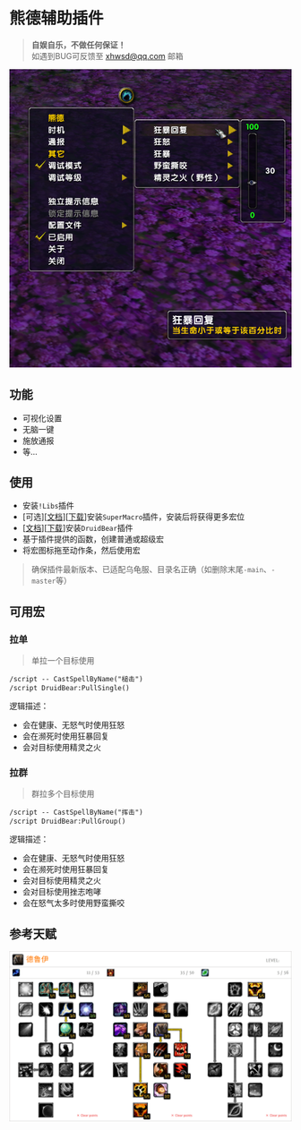 # 熊德辅助插件

> __自娱自乐，不做任何保证！__  
> 如遇到BUG可反馈至 xhwsd@qq.com 邮箱

![功能预览](Preview.png)


## 功能
- 可视化设置
- 无脑一键
- 施放通报
- 等...


## 使用
- 安装`!Libs`插件
- [可选][[文档](https://github.com/xhwsd/SuperMacro/)][[下载](https://github.com/xhwsd/SuperMacro/archive/master.zip)]安装`SuperMacro`插件，安装后将获得更多宏位
- [[文档](https://github.com/xhwsd/DruidBear/)][[下载](https://github.com/xhwsd/DruidBear/archive/main.zip)]安装`DruidBear`插件
- 基于插件提供的函数，创建普通或超级宏
- 将宏图标拖至动作条，然后使用宏

> 确保插件最新版本、已适配乌龟服、目录名正确（如删除末尾`-main`、`-master`等）


## 可用宏

### 拉单

> 单拉一个目标使用

```
/script -- CastSpellByName("槌击")
/script DruidBear:PullSingle()
```

逻辑描述：
- 会在健康、无怒气时使用狂怒
- 会在濒死时使用狂暴回复
- 会对目标使用精灵之火


### 拉群

> 群拉多个目标使用

```
/script -- CastSpellByName("挥击")
/script DruidBear:PullGroup()
```

逻辑描述：
- 会在健康、无怒气时使用狂怒
- 会在濒死时使用狂暴回复
- 会对目标使用精灵之火
- 会对目标使用挫志咆哮
- 会在怒气太多时使用野蛮撕咬


## 参考天赋
[![跳转至天赋模拟器](Talent.png)](https://talents.turtle-wow.org/druid?points=BgAaAIAAAAAAAAFAYYRYDSAKFQBAAoAAAAAAAAAAAAA=)
